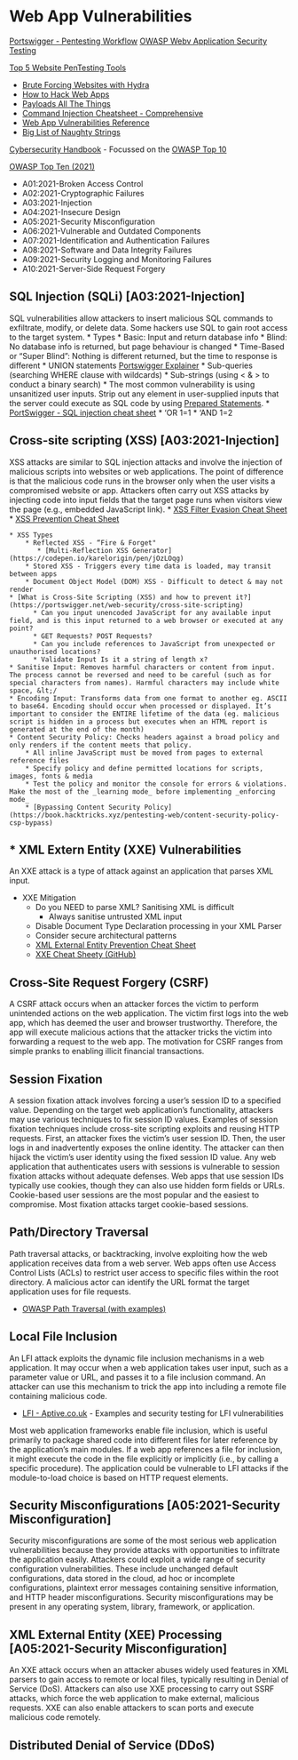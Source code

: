 # Web App Vulnerabilities
[Portswigger - Pentesting Workflow](https://portswigger.net/burp/documentation/desktop/testing-workflow)
[OWASP Webv Application Security Testing](https://owasp.org/www-project-web-security-testing-guide/stable/4-Web_Application_Security_Testing/)

[Top 5 Website PenTesting Tools](https://thegrayarea.tech/the-top-5-bug-bounty-hunting-automation-tools-550510423454)
   - [Brute Forcing Websites with Hydra](https://infinitelogins.com/2020/02/22/how-to-brute-force-websites-using-hydra/)
   - [How to Hack Web Apps](https://null-byte.wonderhowto.com/how-to/hack-like-pro-hack-web-apps-part-1-getting-started-0159914/)
   - [Payloads All The Things](https://github.com/swisskyrepo/PayloadsAllTheThings)
   - [Command Injection Cheatsheet - Comprehensive](https://hackersonlineclub.com/command-injection-cheatsheet/)
   - [Web App Vulnerabilities Reference](https://brightsec.com/blog/web-application-vulnerabilities/)
   - [Big List of Naughty Strings](https://github.com/minimaxir/big-list-of-naughty-strings)

[Cybersecurity Handbook](https://guidesmiths.github.io/cybersecurity-handbook/) - Focussed on the [OWASP Top 10](https://owasp.org/www-project-top-ten/)

[OWASP Top Ten (2021)](https://owasp.org/www-project-top-ten/)
- A01:2021-Broken Access Control
- A02:2021-Cryptographic Failures
- A03:2021-Injection
- A04:2021-Insecure Design
- A05:2021-Security Misconfiguration
- A06:2021-Vulnerable and Outdated Components 
- A07:2021-Identification and Authentication Failures
- A08:2021-Software and Data Integrity Failures
- A09:2021-Security Logging and Monitoring Failures 
- A10:2021-Server-Side Request Forgery

## SQL Injection (SQLi) [A03:2021-Injection]
SQL vulnerabilities allow attackers to insert malicious SQL commands to exfiltrate, modify, or delete data. Some hackers use SQL to gain root access to the target system.
    * Types
        * Basic: Input and return database info
        * Blind: No database info is returned, but page behaviour is changed
        * Time-Based or “Super Blind”: Nothing is different returned, but the time to response is different
            * UNION statements [Portswigger Explainer](https://portswigger.net/web-security/sql-injection/union-attacks)
            * Sub-queries (searching WHERE clause with wildcards) 
            * Sub-strings (using &lt; & > to conduct a binary search)
    * The most common vulnerability is using unsanitized user inputs. Strip out any element in user-supplied inputs that the server could execute as SQL code by using [Prepared Statements](https://www.w3schools.com/php/php_mysql_prepared_statements.asp).
    * [PortSwigger - SQL injection cheat sheet](https://portswigger.net/web-security/sql-injection/cheat-sheet)
        * ‘OR 1=1
        * ‘AND 1=2 

## Cross-site scripting (XSS) [A03:2021-Injection]
XSS attacks are similar to SQL injection attacks and involve the injection of malicious scripts into websites or web applications. The point of difference is that the malicious code runs in the browser only when the user visits a compromised website or app. Attackers often carry out XSS attacks by injecting code into input fields that the target page runs when visitors view the page (e.g., embedded JavaScript link).
    * [XSS Filter Evasion Cheat Sheet](https://cheatsheetseries.owasp.org/cheatsheets/XSS_Filter_Evasion_Cheat_Sheet.html)
    * [XSS Prevention Cheat Sheet](https://cheatsheetseries.owasp.org/cheatsheets/Cross_Site_Scripting_Prevention_Cheat_Sheet.html)
    
    * XSS Types
        * Reflected XSS - “Fire & Forget"
           * [Multi-Reflection XSS Generator](https://codepen.io/karelorigin/pen/jOzLOqg)
        * Stored XSS - Triggers every time data is loaded, may transit between apps
        * Document Object Model (DOM) XSS - Difficult to detect & may not render
    * [What is Cross-Site Scripting (XSS) and how to prevent it?](https://portswigger.net/web-security/cross-site-scripting)
          * Can you input unencoded JavaScript for any available input field, and is this input returned to a web browser or executed at any point?
          * GET Requests? POST Requests?
          * Can you include references to JavaScript from unexpected or unauthorised locations?
          * Validate Input Is it a string of length x?
    * Sanitise Input: Removes harmful characters or content from input. The process cannot be reversed and need to be careful (such as for special characters from names). Harmful characters may include white space, &lt;/
    * Encoding Input: Transforms data from one format to another eg. ASCII to base64. Encoding should occur when processed or displayed. It’s important to consider the ENTIRE lifetime of the data (eg. malicious script is hidden in a process but executes when an HTML report is generated at the end of the month)
    * Content Security Policy: Checks headers against a broad policy and only renders if the content meets that policy.
        * All inline JavaScript must be moved from pages to external reference files
        * Specify policy and define permitted locations for scripts, images, fonts & media
        * Test the policy and monitor the console for errors & violations. Make the most of the _learning mode_ before implementing _enforcing mode_
        * [Bypassing Content Security Policy](https://book.hacktricks.xyz/pentesting-web/content-security-policy-csp-bypass)

## * XML Extern Entity (XXE) Vulnerabilities 
An XXE attack is a type of attack against an application that parses XML input. 
* XXE Mitigation
    * Do you NEED to parse XML? Sanitising XML is difficult
        * Always sanitise untrusted XML input
    * Disable Document Type Declaration processing in your XML Parser
    * Consider secure architectural patterns
    * [XML External Entity Prevention Cheat Sheet](https://cheatsheetseries.owasp.org/cheatsheets/XML_External_Entity_Prevention_Cheat_Sheet.html)
    * [XXE Cheat Sheety (GitHub)](https://github.com/payloadbox/xxe-injection-payload-list)

## Cross-Site Request Forgery (CSRF) 
A CSRF attack occurs when an attacker forces the victim to perform unintended actions on the web application. The victim first logs into the web app, which has deemed the user and browser trustworthy. Therefore, the app will execute malicious actions that the attacker tricks the victim into forwarding a request to the web app. The motivation for CSRF ranges from simple pranks to enabling illicit financial transactions.

## Session Fixation
A session fixation attack involves forcing a user’s session ID to a specified value. Depending on the target web application’s functionality, attackers may use various techniques to fix session ID values. Examples of session fixation techniques include cross-site scripting exploits and reusing HTTP requests. First, an attacker fixes the victim’s user session ID. Then, the user logs in and inadvertently exposes the online identity. The attacker can then hijack the victim’s user identity using the fixed session ID value. Any web application that authenticates users with sessions is vulnerable to session fixation attacks without adequate defenses. Web apps that use session IDs typically use cookies, though they can also use hidden form fields or URLs. Cookie-based user sessions are the most popular and the easiest to compromise. Most fixation attacks target cookie-based sessions. 

## Path/Directory Traversal
Path traversal attacks, or backtracking, involve exploiting how the web application receives data from a web server. Web apps often use Access Control Lists (ACLs) to restrict user access to specific files within the root directory. A malicious actor can identify the URL format the target application uses for file requests.
   * [OWASP Path Traversal (with examples)](https://owasp.org/www-community/attacks/Path_Traversal#) 

## Local File Inclusion 
An LFI attack exploits the dynamic file inclusion mechanisms in a web application. It may occur when a web application takes user input, such as a parameter value or URL, and passes it to a file inclusion command. An attacker can use this mechanism to trick the app into including a remote file containing malicious code. 
   * [LFI - Aptive.co.uk](https://www.aptive.co.uk/blog/local-file-inclusion-lfi-testing) - Examples and security testing for LFI vulnerabilities
 
Most web application frameworks enable file inclusion, which is useful primarily to package shared code into different files for later reference by the application’s main modules. If a web app references a file for inclusion, it might execute the code in the file explicitly or implicitly (i.e., by calling a specific procedure). The application could be vulnerable to LFI attacks if the module-to-load choice is based on HTTP request elements. 

## Security Misconfigurations [A05:2021-Security Misconfiguration] 
Security misconfigurations are some of the most serious web application vulnerabilities because they provide attacks with opportunities to infiltrate the application easily. Attackers could exploit a wide range of security configuration vulnerabilities. These include unchanged default configurations, data stored in the cloud, ad hoc or incomplete configurations, plaintext error messages containing sensitive information, and HTTP header misconfigurations. Security misconfigurations may be present in any operating system, library, framework, or application.  

## XML External Entity (XEE) Processing [A05:2021-Security Misconfiguration] 
An XXE attack occurs when an attacker abuses widely used features in XML parsers to gain access to remote or local files, typically resulting in Denial of Service (DoS). Attackers can also use XXE processing to carry out SSRF attacks, which force the web application to make external, malicious requests. XXE can also enable attackers to scan ports and execute malicious code remotely.

## Distributed Denial of Service (DDoS)

